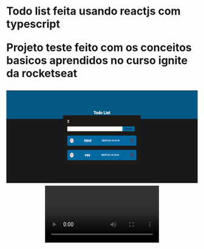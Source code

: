 <h1>Todo list feita usando reactjs com typescript

<p>Projeto teste feito com os conceitos basicos aprendidos no curso ignite da rocketseat
</p>

<p align="center">
 <img src="./assets/image.png" alt="image"/>
 <video src="./assets/video.webm" alt="video">
</p>